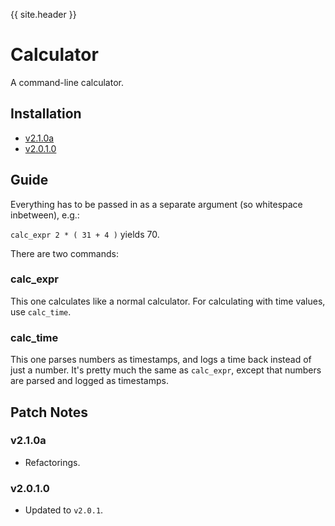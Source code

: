 {{ site.header }}

# Calculator

A command-line calculator.

## Installation

- [v2.1.0a](https://github.com/Sai-Moen/TMInterface-AS-SaiMoen/releases/download/v2.1.0a_small/calculator.zip)
- [v2.0.1.0](https://github.com/Sai-Moen/TMInterface-AS-SaiMoen/releases/download/pre_docs/calculator.as)

## Guide

Everything has to be passed in as a separate argument (so whitespace inbetween), e.g.:

`calc_expr 2 * ( 31 + 4 )` yields 70.

There are two commands:

### calc_expr

This one calculates like a normal calculator.
For calculating with time values, use `calc_time`.

### calc_time

This one parses numbers as timestamps, and logs a time back instead of just a number.
It's pretty much the same as `calc_expr`, except that numbers are parsed and logged as timestamps.

## Patch Notes

### v2.1.0a

- Refactorings.

### v2.0.1.0

- Updated to `v2.0.1`.
